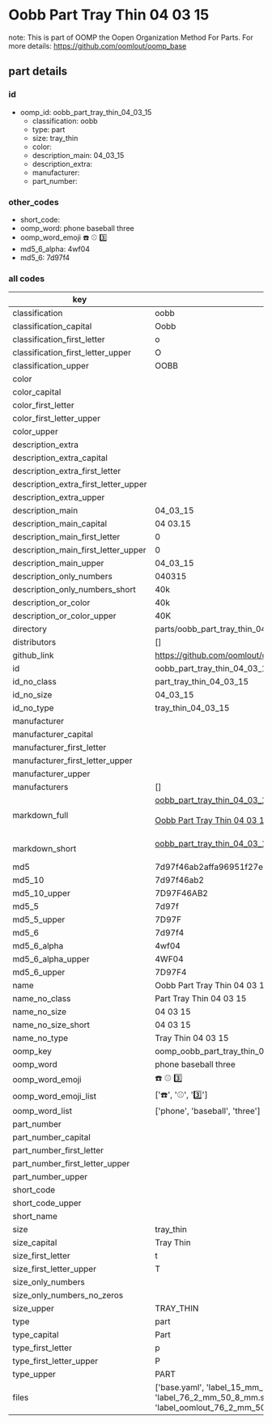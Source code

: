 # Oobb Part Tray Thin 04 03 15  

note: This is part of OOMP the Oopen Organization Method For Parts. For more details: https://github.com/oomlout/oomp_base

##  part details





### id
* oomp_id: oobb_part_tray_thin_04_03_15
  * classification: oobb
  * type: part
  * size: tray_thin
  * color: 
  * description_main: 04_03_15
  * description_extra: 
  * manufacturer: 
  * part_number: 

### other_codes
* short_code: 
* oomp_word: phone baseball three
* oomp_word_emoji :phone: :baseball: :three:
* md5_6_alpha: 4wf04
* md5_6: 7d97f4

### all codes 
| key | value |  
| --- | --- |  
| classification | oobb |  
| classification_capital | Oobb |  
| classification_first_letter | o |  
| classification_first_letter_upper | O |  
| classification_upper | OOBB |  
| color |  |  
| color_capital |  |  
| color_first_letter |  |  
| color_first_letter_upper |  |  
| color_upper |  |  
| description_extra |  |  
| description_extra_capital |  |  
| description_extra_first_letter |  |  
| description_extra_first_letter_upper |  |  
| description_extra_upper |  |  
| description_main | 04_03_15 |  
| description_main_capital | 04 03.15 |  
| description_main_first_letter | 0 |  
| description_main_first_letter_upper | 0 |  
| description_main_upper | 04_03_15 |  
| description_only_numbers | 040315 |  
| description_only_numbers_short | 40k |  
| description_or_color | 40k |  
| description_or_color_upper | 40K |  
| directory | parts/oobb_part_tray_thin_04_03_15 |  
| distributors | [] |  
| github_link | https://github.com/oomlout/oomlout_oomp_part_src/tree/main/parts/oobb_part_tray_thin_04_03_15/working |  
| id | oobb_part_tray_thin_04_03_15 |  
| id_no_class | part_tray_thin_04_03_15 |  
| id_no_size | 04_03_15 |  
| id_no_type | tray_thin_04_03_15 |  
| manufacturer |  |  
| manufacturer_capital |  |  
| manufacturer_first_letter |  |  
| manufacturer_first_letter_upper |  |  
| manufacturer_upper |  |  
| manufacturers | [] |  
| markdown_full | [oobb_part_tray_thin_04_03_15](https://github.com/oomlout/oomlout_oomp_part_src/tree/main/parts/oobb_part_tray_thin_04_03_15/working)<br>[](https://github.com/oomlout/oomlout_oomp_part_src/tree/main/parts/oobb_part_tray_thin_04_03_15/working)<br>[Oobb Part Tray Thin 04 03 15](https://github.com/oomlout/oomlout_oomp_part_src/tree/main/parts/oobb_part_tray_thin_04_03_15/working)<br><br> |  
| markdown_short | [oobb_part_tray_thin_04_03_15](https://github.com/oomlout/oomlout_oomp_part_src/tree/main/parts/oobb_part_tray_thin_04_03_15/working)<br><br> |  
| md5 | 7d97f46ab2affa96951f27ebdd82683b |  
| md5_10 | 7d97f46ab2 |  
| md5_10_upper | 7D97F46AB2 |  
| md5_5 | 7d97f |  
| md5_5_upper | 7D97F |  
| md5_6 | 7d97f4 |  
| md5_6_alpha | 4wf04 |  
| md5_6_alpha_upper | 4WF04 |  
| md5_6_upper | 7D97F4 |  
| name | Oobb Part Tray Thin 04 03 15 |  
| name_no_class | Part Tray Thin 04 03 15 |  
| name_no_size | 04 03 15 |  
| name_no_size_short | 04 03 15 |  
| name_no_type | Tray Thin 04 03 15 |  
| oomp_key | oomp_oobb_part_tray_thin_04_03_15 |  
| oomp_word | phone baseball three |  
| oomp_word_emoji | :phone: :baseball: :three: |  
| oomp_word_emoji_list | [':phone:', ':baseball:', ':three:'] |  
| oomp_word_list | ['phone', 'baseball', 'three'] |  
| part_number |  |  
| part_number_capital |  |  
| part_number_first_letter |  |  
| part_number_first_letter_upper |  |  
| part_number_upper |  |  
| short_code |  |  
| short_code_upper |  |  
| short_name |  |  
| size | tray_thin |  
| size_capital | Tray Thin |  
| size_first_letter | t |  
| size_first_letter_upper | T |  
| size_only_numbers |  |  
| size_only_numbers_no_zeros |  |  
| size_upper | TRAY_THIN |  
| type | part |  
| type_capital | Part |  
| type_first_letter | p |  
| type_first_letter_upper | P |  
| type_upper | PART |  
| files | ['base.yaml', 'label_15_mm_30_mm.pdf', 'label_15_mm_30_mm.svg', 'label_76_2_mm_50_8_mm.pdf', 'label_76_2_mm_50_8_mm.svg', 'label_oomlout_76_2_mm_50_8_mm.pdf', 'label_oomlout_76_2_mm_50_8_mm.svg', 'readme.md', 'working.json', 'working.yaml'] |  
